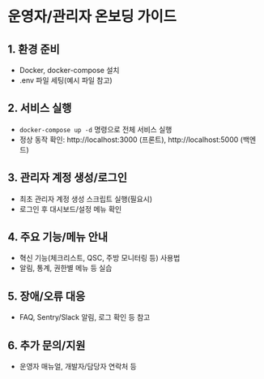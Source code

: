 # 운영자/관리자 온보딩 가이드

## 1. 환경 준비
- Docker, docker-compose 설치
- .env 파일 세팅(예시 파일 참고)

## 2. 서비스 실행
- `docker-compose up -d` 명령으로 전체 서비스 실행
- 정상 동작 확인: http://localhost:3000 (프론트), http://localhost:5000 (백엔드)

## 3. 관리자 계정 생성/로그인
- 최초 관리자 계정 생성 스크립트 실행(필요시)
- 로그인 후 대시보드/설정 메뉴 확인

## 4. 주요 기능/메뉴 안내
- 혁신 기능(체크리스트, QSC, 주방 모니터링 등) 사용법
- 알림, 통계, 권한별 메뉴 등 실습

## 5. 장애/오류 대응
- FAQ, Sentry/Slack 알림, 로그 확인 등 참고

## 6. 추가 문의/지원
- 운영자 매뉴얼, 개발자/담당자 연락처 등 